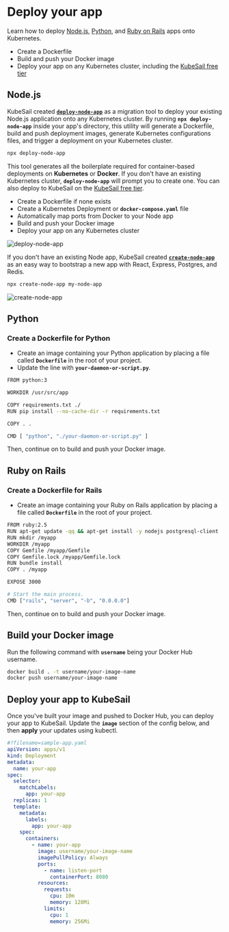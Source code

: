 # Deploy your app

Learn how to deploy [Node.js](#nodejs), [Python](#python), and [Ruby on Rails](#ruby-on-rails) apps onto Kubernetes.

- Create a Dockerfile
- Build and push your Docker image
- Deploy your app on any Kubernetes cluster, including the [KubeSail free tier](https://kubesail.com/pricing/)

## Node.js

KubeSail created **[`deploy-node-app`](https://kubesail.com/blog/deploy-node-app)** as a migration tool to deploy your existing Node.js application onto any Kubernetes cluster. By running **`npx deploy-node-app`** inside your app's directory, this utility will generate a Dockerfile, build and push deployment images, generate Kubernetes configurations files, and trigger a deployment on your Kubernetes cluster.

```bash
npx deploy-node-app
```

This tool generates all the boilerplate required for container-based deployments on **Kubernetes** or **Docker**. If you don't have an existing Kubernetes cluster, **`deploy-node-app`** will prompt you to create one. You can also deploy to KubeSail on the [KubeSail free tier](https://kubesail.com/pricing/).

- Create a Dockerfile if none exists
- Create a Kubernetes Deployment or **`docker-compose.yaml`** file
- Automatically map ports from Docker to your Node app
- Build and push your Docker image
- Deploy your app on any Kubernetes cluster

![[deploy-node-app](https://github.com/kubesail/deploy-node-app/raw/master/docs/terminal-example-1.svg?sanitize=true)](https://github.com/kubesail/deploy-node-app/raw/master/docs/terminal-example-1.svg?sanitize=true)

If you don't have an existing Node app, KubeSail created **[`create-node-app`](https://github.com/create-node/create-node-app)** as an easy way to bootstrap a new app with React, Express, Postgres, and Redis.

```bash
npx create-node-app my-node-app
```

![[create-node-app](https://kubesail.com/blog-images/deploy-node-app-cna1.svg)](https://kubesail.com/blog-images/deploy-node-app-cna1.svg)

## Python

### Create a Dockerfile for Python

- Create an image containing your Python application by placing a file called **`Dockerfile`** in the root of your project.
- Update the line with **`your-daemon-or-script.py`**.

```bash
FROM python:3

WORKDIR /usr/src/app

COPY requirements.txt ./
RUN pip install --no-cache-dir -r requirements.txt

COPY . .

CMD [ "python", "./your-daemon-or-script.py" ]
```

Then, continue on to build and push your Docker image.

## Ruby on Rails

### Create a Dockerfile for Rails

- Create an image containing your Ruby on Rails application by placing a file called **`Dockerfile`** in the root of your project.

```bash
FROM ruby:2.5
RUN apt-get update -qq && apt-get install -y nodejs postgresql-client
RUN mkdir /myapp
WORKDIR /myapp
COPY Gemfile /myapp/Gemfile
COPY Gemfile.lock /myapp/Gemfile.lock
RUN bundle install
COPY . /myapp

EXPOSE 3000

# Start the main process.
CMD ["rails", "server", "-b", "0.0.0.0"]
```

Then, continue on to build and push your Docker image.

## Build your Docker image

Run the following command with **`username`** being your Docker Hub username.

```bash
docker build . -t username/your-image-name
docker push username/your-image-name
```

## Deploy your app to KubeSail

Once you've built your image and pushed to Docker Hub, you can deploy your app to KubeSail. Update the **`image`** section of the config below, and then **apply** your updates using kubectl.

```yml
#?filename=sample-app.yaml
apiVersion: apps/v1
kind: Deployment
metadata:
  name: your-app
spec:
  selector:
    matchLabels:
      app: your-app
  replicas: 1
  template:
    metadata:
      labels:
        app: your-app
    spec:
      containers:
        - name: your-app
          image: username/your-image-name
          imagePullPolicy: Always
          ports:
            - name: listen-port
              containerPort: 8080
          resources:
            requests:
              cpu: 10m
              memory: 128Mi
            limits:
              cpu: 1
              memory: 256Mi
```
